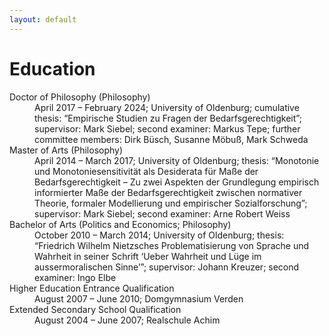 ```yaml
---
layout: default
---
```


# Education

<dl>
   <dt>Doctor of Philosophy (Philosophy)</dt>
      <dd>April 2017 – February 2024; University of Oldenburg; cumulative thesis: “Empirische Studien zu Fragen der Bedarfsgerechtigkeit”; supervisor: Mark Siebel; second examiner: Markus Tepe; further committee members: Dirk Büsch, Susanne Möbuß, Mark Schweda</dd>
   <dt>Master of Arts (Philosophy)</dt>
      <dd>April 2014 – March 2017; University of Oldenburg; thesis: “Monotonie und Monotoniesensitivität als Desiderata für Maße der Bedarfsgerechtigkeit – Zu zwei Aspekten der Grundlegung empirisch informierter Maße der Bedarfsgerechtigkeit zwischen normativer Theorie, formaler Modellierung und empirischer Sozialforschung”; supervisor: Mark Siebel; second examiner: Arne Robert Weiss</dd>
   <dt>Bachelor of Arts (Politics and Economics; Philosophy)</dt>
      <dd>October 2010 – March 2014; University of Oldenburg; thesis: “Friedrich Wilhelm Nietzsches Problematisierung von Sprache und Wahrheit in seiner Schrift ‘Ueber Wahrheit und Lüge im aussermoralischen Sinne’”; supervisor: Johann Kreuzer; second examiner: Ingo Elbe</dd>
   <dt>Higher Education Entrance Qualification</dt>
      <dd>August 2007 – June 2010; Domgymnasium Verden</dd>
   <dt>Extended Secondary School Qualification</dt>
      <dd>August 2004 – June 2007; Realschule Achim</dd>
</dl>
